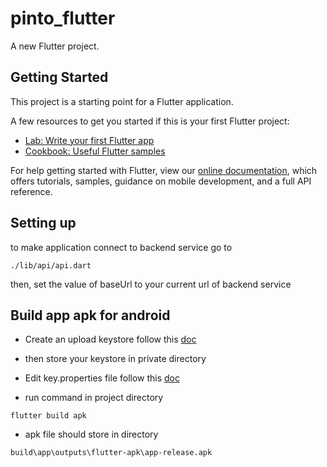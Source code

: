 # pinto_flutter

A new Flutter project.

## Getting Started

This project is a starting point for a Flutter application.

A few resources to get you started if this is your first Flutter project:

- [Lab: Write your first Flutter app](https://flutter.dev/docs/get-started/codelab)
- [Cookbook: Useful Flutter samples](https://flutter.dev/docs/cookbook)

For help getting started with Flutter, view our
[online documentation](https://flutter.dev/docs), which offers tutorials,
samples, guidance on mobile development, and a full API reference.

## Setting up

to make application connect to backend service go to
```
./lib/api/api.dart
```
then, set the value of baseUrl to your current url of backend service

## Build app apk for android
- Create an upload keystore follow this [doc](https://docs.flutter.dev/deployment/android#create-an-upload-keystore)

- then store your keystore in private directory

- Edit key.properties file follow this [doc](https://docs.flutter.dev/deployment/android#reference-the-keystore-from-the-app)

- run command in project directory
```
flutter build apk
```

- apk file should store in directory
```
build\app\outputs\flutter-apk\app-release.apk
```